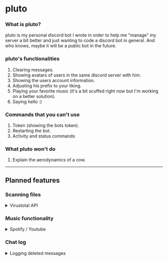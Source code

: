 # pluto
### What is pluto?
pluto is my personal discord bot I wrote in order to help me "manage" my server a bit better and just wanting to code a discord bot in general.
And who knows, maybe it will be a public bot in the future.
 
### pluto's functionalities
1. Clearing messages.
2. Showing avatars of users in the same discord server with him.
3. Showing the users account information.
4. Adjusting his prefix to your liking.
5. Playing your favorite music (it's a bit scuffed right now but I'm working on a better solution).
6. Saying hello :)

### Commands that you can't use
1. Token (showing the bots token).
2. Restarting the bot.
3. Activity and status commands

### What pluto won't do
1. Explain the aerodynamics of a cow.

______________

## Planned features
### Scanning files
<details>
    <summary>Virustotal API</summary>

Explained: You run the command "{prefix}scan" the bot then says that you have to send the file you want to have scanned, you send the file and then after a few minutes, it will give you the link to the scan-result.
</details>

### Music functionality
<details>
    <summary>Spotify / Youtube</summary>

Right now, the bot downloads the song/video from youtube and puts it in a folder on my pc, it uses the same internet connection I'm using, therefore it can be a bit slow.
I haven't tried Spotify yet, no clue if it's even possible but it's worth a try. Or I can just rewrite my current code which is more likely what I'm going to do.

</details>

### Chat log
<details>
    <summary>Logging deleted messages</summary>

I already have that but the log channel is defined within the code, planned is to set the log channel with a command. :)
</details>
